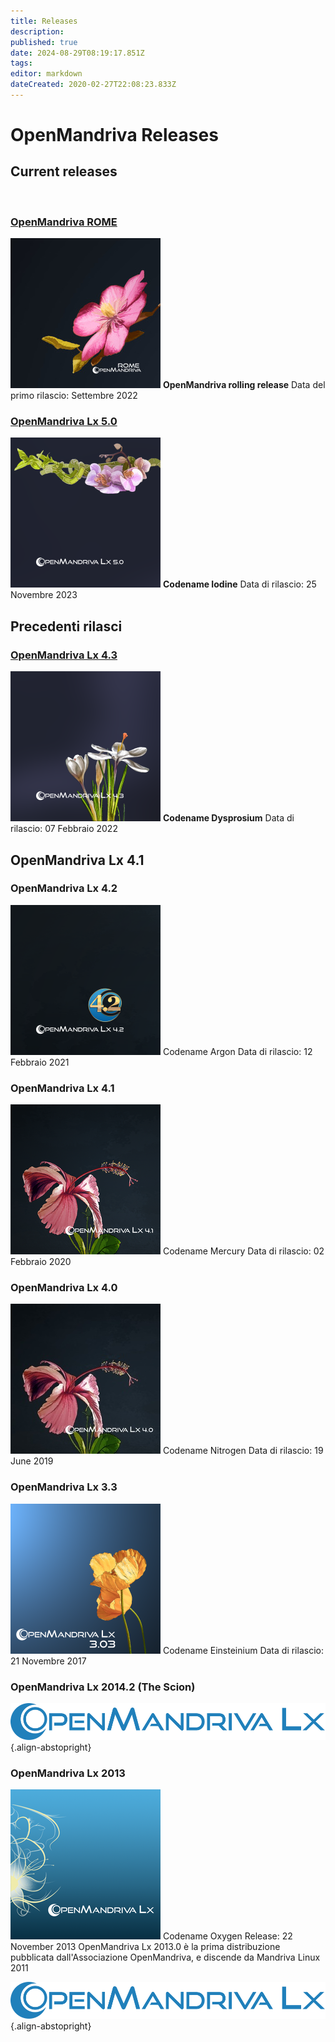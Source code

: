 ```yaml
---
title: Releases
description: 
published: true
date: 2024-08-29T08:19:17.851Z
tags: 
editor: markdown
dateCreated: 2020-02-27T22:08:23.833Z
---
```


# OpenMandriva Releases

## Current releases
<br>

### [OpenMandriva ROME](/distribution/releases/rome)
![omlx-rome-240px.jpg](/images/omlx-rome-240px.jpg)
**OpenMandriva rolling release**
Data del primo rilascio:  Settembre 2022
<br>


### [OpenMandriva Lx 5.0](/distribution/releases/omlx50/)
![omlx5.0-240px.png](/images/omlx5.0-240px.png)
**Codename Iodine**
Data di rilascio: 25 Novembre 2023
<br>

## Precedenti rilasci


### [OpenMandriva Lx 4.3](/distribution/releases/omlx43/)
![omlx4.3-240px.png](/images/omlx4.3-240px.png)
**Codename Dysprosium**
Data di rilascio: 07 Febbraio 2022
<br>

## OpenMandriva Lx 4.1

### OpenMandriva Lx 4.2
![omlx4.2-240px.png](/images/omlx4.2-240px.png)
Codename Argon
Data di rilascio: 12 Febbraio 2021
<br>

### OpenMandriva Lx 4.1
![omlx4.1-240px.png](/images/omlx4.1-240px.png)
Codename Mercury
Data di rilascio: 02 Febbraio 2020
<br>

### OpenMandriva Lx 4.0
![omlx4.0-240px.jpg](/images/omlx4.0-240px.jpg)
Codename Nitrogen
Data di rilascio: 19 June 2019
<br>

### OpenMandriva Lx 3.3
![omlx3.3-240px.png](/images/omlx3.3-240px.png)
Codename Einsteinium
Data di rilascio: 21 Novembre 2017
<br>

### OpenMandriva Lx 2014.2 (The Scion)
![header-tr-omlx.svg](/assets/header-tr-omlx.svg){.align-abstopright}

### OpenMandriva Lx 2013
![omlx2013-240px.png](/images/omlx2013-240px.png)
Codename Oxygen
Release: 22 November 2013
OpenMandriva Lx 2013.0 è la prima distribuzione pubblicata dall'Associazione OpenMandriva, e discende da Mandriva Linux 2011
<br>

![header-tr-omlx.svg](/assets/header-tr-omlx.svg){.align-abstopright}
